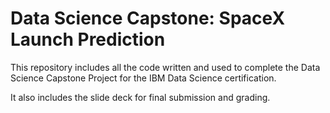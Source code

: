 # Data Science Capstone: SpaceX Launch Prediction

This repository includes all the code written and used to complete the Data Science Capstone Project for the IBM Data Science certification.

It also includes the slide deck for final submission and grading.
